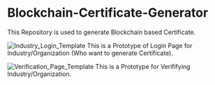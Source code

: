 # Blockchain-Certificate-Generator
This Repository is used to generate Blockchain based Certificate.

![Industry_Login_Template](https://github.com/Himesh-032/blockchain-certificate-generator/assets/145576571/637bcf1d-1d16-47fe-b84d-6ef742c0db9c)
This is a Prototype of Login Page for Industry/Organization (Who want to generate Certificate).

![Verification_Page_Template](https://github.com/Himesh-032/blockchain-certificate-generator/assets/145576571/15e48cf1-a389-46ed-b65e-e7f51bb0d38c)
This is a Prototype for Verififying Industry/Organization.
